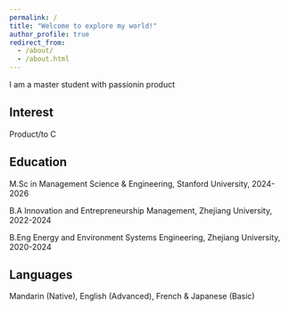 ```yaml
---
permalink: /
title: "Welcome to explore my world!"
author_profile: true
redirect_from: 
  - /about/
  - /about.html
---
```


I am a master student with passionin product

Interest
------
Product/to C

Education
------
M.Sc in Management Science & Engineering, Stanford University, 2024-2026

B.A Innovation and Entrepreneurship Management, Zhejiang University, 2022-2024

B.Eng Energy and Environment Systems Engineering, Zhejiang University, 2020-2024

Languages
------
Mandarin (Native), English (Advanced), French & Japanese (Basic)

